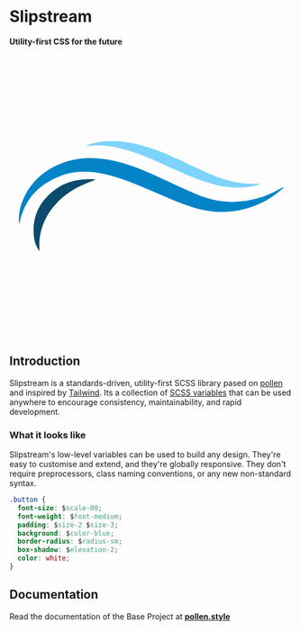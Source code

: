 # <span align="center">Slipstream</span>

**<span align="center">Utility-first CSS for the future</span>**

<svg width="512" height="512" viewBox="0 0 512 512" xmlns="http://www.w3.org/2000/svg">
<path d="M17.5485 307.061C16.0006 293.668 17.7408 280.099 22.6185 267.531C36.7485 230.611 63.8785 207.431 100.619 194.791C127.169 185.661 154.288 186.031 181.518 191.241C208.518 196.401 234.039 206.041 258.949 217.401C285.009 229.271 310.799 241.761 337.099 253.061C357.879 262.001 379.748 266.981 402.628 266.811C433.282 266.728 463.334 258.289 489.549 242.401C490.689 241.721 491.818 241.021 492.988 240.401C493.198 240.281 493.578 240.481 494.878 240.711C490.218 244.761 486.219 248.651 481.819 252.011C458.069 270.081 431.258 280.471 401.628 284.011C371.998 287.551 343.829 281.951 316.429 271.711C295.549 263.911 275.079 254.971 254.579 246.181C227.469 234.551 200.369 222.931 171.389 216.651C143.859 210.651 116.459 210.231 89.8286 220.851C50.7286 236.431 26.0685 264.391 17.9085 306.171C17.8218 306.48 17.7011 306.778 17.5485 307.061V307.061Z" fill="#0284C7"/>
<path d="M139.139 164.771C149.046 160.962 159.442 158.572 170.018 157.671C198.578 155.021 226.018 160.501 253.018 169.241C281.308 178.401 307.919 191.471 334.689 204.161C355.309 213.931 376.009 223.531 398.279 229.091C415.179 233.301 432.279 235.291 449.729 234.001C450.065 233.995 450.399 234.065 450.705 234.205C451.011 234.345 451.282 234.552 451.498 234.811C450.507 235.3 449.485 235.725 448.439 236.081C423.609 242.871 398.759 242.281 373.859 236.391C349.259 230.571 326.099 220.871 303.129 210.581C276.129 198.461 249.379 185.581 221.189 176.241C198.089 168.631 174.549 163.711 150.049 165.061C146.439 165.261 142.829 165.641 139.229 165.941L139.139 164.771Z" fill="#7DD3FC"/>
<path d="M54.1285 355.881C48.4791 348.074 45.0259 338.895 44.1285 329.301C40.4985 293.741 53.8785 265.511 82.4485 244.481C103.259 229.151 127.149 224.711 152.449 225.951C152.859 225.951 153.248 226.301 154.668 226.951C151.308 228.261 148.768 229.281 146.208 230.231C128.778 236.711 112.329 244.951 97.9985 257.011C73.4485 277.661 57.5285 303.191 54.2385 335.601C53.5485 342.321 54.1285 349.131 54.1285 355.881Z" fill="#0C4A6E"/>
</svg>


## Introduction

Slipstream is a standards-driven, utility-first SCSS library pased on [pollen](https://pollen.style) and inspired by [Tailwind](https://tailwindcss.com/). Its a collection of [SCSS variables](https://sass-lang.com/documentation/variables) that can be used anywhere to encourage consistency, maintainability, and rapid development.

### What it looks like

Slipstream's low-level variables can be used to build any design. They're easy to customise and extend, and they're globally responsive. They don't require preprocessors, class naming conventions, or any new non-standard syntax.

```css
.button {
  font-size: $scale-00;
  font-weight: $font-medium;
  padding: $size-2 $size-3;
  background: $color-blue;
  border-radius: $radius-sm;
  box-shadow: $elevation-2;
  color: white;
}
```

## Documentation

Read the documentation of the Base Project at **[pollen.style](https://www.pollen.style)**
